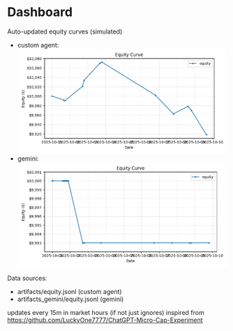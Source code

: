 # Dashboard

Auto-updated equity curves (simulated)

- custom agent: ![Equity Curve](artifacts/equity.png?v=8113d7c)
- gemini: ![Equity Curve (Gemini)](artifacts_gemini/equity.png?v=8113d7c)

Data sources:
- artifacts/equity.jsonl (custom agent)
- artifacts_gemini/equity.jsonl (gemini)

updates every 15m in market hours (if not just ignores)
inspired from https://github.com/LuckyOne7777/ChatGPT-Micro-Cap-Experiment